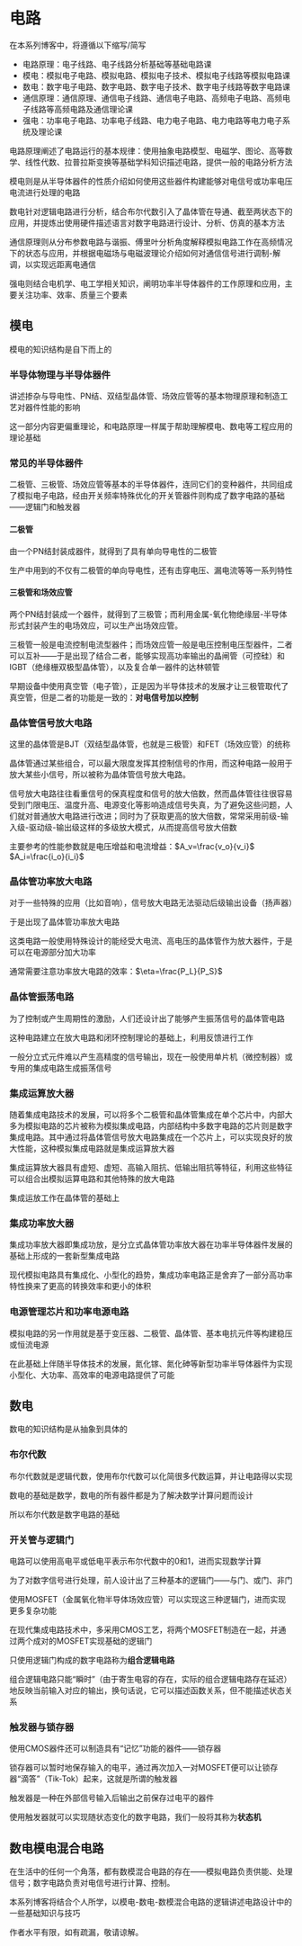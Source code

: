 # 电路

在本系列博客中，将遵循以下缩写/简写

* 电路原理：电子线路、电子线路分析基础等基础电路课
* 模电：模拟电子电路、模拟电路、模拟电子技术、模拟电子线路等模拟电路课
* 数电：数字电子电路、数字电路、数字电子技术、数字电子线路等数字电路课
* 通信原理：通信原理、通信电子线路、通信电子电路、高频电子电路、高频电子线路等高频电路及通信理论课
* 强电：功率电子电路、功率电子线路、电力电子电路、电力电路等电力电子系统及理论课

电路原理阐述了电路运行的基本规律：使用抽象电路模型、电磁学、图论、高等数学、线性代数、拉普拉斯变换等基础学科知识描述电路，提供一般的电路分析方法

模电则是从半导体器件的性质介绍如何使用这些器件构建能够对电信号或功率电压电流进行处理的电路

数电针对逻辑电路进行分析，结合布尔代数引入了晶体管在导通、截至两状态下的应用，并提炼出使用硬件描述语言对数字电路进行设计、分析、仿真的基本方法

通信原理则从分布参数电路与谐振、傅里叶分析角度解释模拟电路工作在高频情况下的状态与应用，并根据电磁场与电磁波理论介绍如何对通信信号进行调制-解调，以实现远距离电通信

强电则结合电机学、电工学相关知识，阐明功率半导体器件的工作原理和应用，主要关注功率、效率、质量三个要素

## 模电

模电的知识结构是自下而上的

### 半导体物理与半导体器件

讲述掺杂与导电性、PN结、双结型晶体管、场效应管等的基本物理原理和制造工艺对器件性能的影响

这一部分内容更偏重理论，和电路原理一样属于帮助理解模电、数电等工程应用的理论基础

### 常见的半导体器件

二极管、三极管、场效应管等基本的半导体器件，连同它们的变种器件，共同组成了模拟电子电路，经由开关频率特殊优化的开关管器件则构成了数字电路的基础——逻辑门和触发器

#### 二极管

由一个PN结封装成器件，就得到了具有单向导电性的二极管

生产中用到的不仅有二极管的单向导电性，还有击穿电压、漏电流等等一系列特性

#### 三极管和场效应管

两个PN结封装成一个器件，就得到了三极管；而利用金属-氧化物绝缘层-半导体形式封装产生的电场效应，可以生产出场效应管。

三极管一般是电流控制电流型器件；而场效应管一般是电压控制电压型器件，二者可以互补——于是出现了结合二者，能够实现高功率输出的晶闸管（可控硅）和IGBT（绝缘栅双极型晶体管），以及复合单一器件的达林顿管

早期设备中使用真空管（电子管），正是因为半导体技术的发展才让三极管取代了真空管，但是二者的功能是一致的：**对电信号加以控制**

### 晶体管信号放大电路

这里的晶体管是BJT（双结型晶体管，也就是三极管）和FET（场效应管）的统称

晶体管通过某些组合，可以最大限度发挥其控制信号的作用，而这种电路一般用于放大某些小信号，所以被称为晶体管信号放大电路。

信号放大电路往往看重信号的保真程度和信号的放大倍数，然而晶体管往往很容易受到门限电压、温度升高、电源变化等影响造成信号失真，为了避免这些问题，人们就对普通放大电路进行改进；同时为了获取更高的放大倍数，常常采用前级-输入级-驱动级-输出级这样的多级放大模式，从而提高信号放大倍数

主要参考的性能参数就是电压增益和电流增益：$A_v=\frac{v_o}{v_i}$ $A_i=\frac{i_o}{i_i}$

### 晶体管功率放大电路

对于一些特殊的应用（比如音响），信号放大电路无法驱动后级输出设备（扬声器）

于是出现了晶体管功率放大电路

这类电路一般使用特殊设计的能经受大电流、高电压的晶体管作为放大器件，于是可以在电源部分加大功率

通常需要注意功率放大电路的效率：$\eta=\frac{P_L}{P_S}$

### 晶体管振荡电路

为了控制或产生周期性的激励，人们还设计出了能够产生振荡信号的晶体管电路

这种电路建立在放大电路和闭环控制理论的基础上，利用反馈进行工作

一般分立式元件难以产生高精度的信号输出，现在一般使用单片机（微控制器）或专用的集成电路生成振荡信号


### 集成运算放大器

随着集成电路技术的发展，可以将多个二极管和晶体管集成在单个芯片中，内部大多为模拟电路的芯片被称为模拟集成电路，内部结构中多数字电路的芯片则是数字集成电路。其中通过将晶体管信号放大电路集成在一个芯片上，可以实现良好的放大性能，这种模拟集成电路就是集成运算放大器

集成运算放大器具有虚短、虚短、高输入阻抗、低输出阻抗等特征，利用这些特征可以组合出模拟运算电路和其他特殊的放大电路

集成运放工作在晶体管的基础上

### 集成功率放大器

集成功率放大器即集成功放，是分立式晶体管功率放大器在功率半导体器件发展的基础上形成的一套新型集成电路

现代模拟电路具有集成化、小型化的趋势，集成功率电路正是舍弃了一部分高功率特性换来了更高的转换效率和更小的体积

### 电源管理芯片和功率电源电路

模拟电路的另一作用就是基于变压器、二极管、晶体管、基本电抗元件等构建稳压或恒流电源

在此基础上伴随半导体技术的发展，氮化镓、氮化砷等新型功率半导体器件为实现小型化、大功率、高效率的电源电路提供了可能

## 数电

数电的知识结构是从抽象到具体的

### 布尔代数

布尔代数就是逻辑代数，使用布尔代数可以化简很多代数运算，并让电路得以实现

数电的基础是数学，数电的所有器件都是为了解决数学计算问题而设计

所以布尔代数是数字电路的基础

### 开关管与逻辑门

电路可以使用高电平或低电平表示布尔代数中的0和1，进而实现数学计算

为了对数字信号进行处理，前人设计出了三种基本的逻辑门——与门、或门、非门

使用MOSFET（金属氧化物半导体场效应管）可以实现这三种逻辑门，进而实现更多复杂功能

在现代集成电路技术中，多采用CMOS工艺，将两个MOSFET制造在一起，并通过两个成对的MOSFET实现基础的逻辑门

只使用逻辑门构成的数字电路称为**组合逻辑电路**

组合逻辑电路只能“瞬时”（由于寄生电容的存在，实际的组合逻辑电路存在延迟）地反映当前输入对应的输出，换句话说，它可以描述函数关系，但不能描述状态关系

### 触发器与锁存器

使用CMOS器件还可以制造具有“记忆”功能的器件——锁存器

锁存器可以暂时地保存输入的电平，通过再次加入一对MOSFET便可以让锁存器“滴答”（Tik-Tok）起来，这就是所谓的触发器

触发器是一种在外部信号输入后输出之前保存过电平的器件

使用触发器就可以实现随状态变化的数字电路，我们一般将其称为**状态机**

## 数电模电混合电路

在生活中的任何一个角落，都有数模混合电路的存在——模拟电路负责供能、处理信号；数字电路负责对电信号进行计算、控制。

本系列博客将结合个人所学，以模电-数电-数模混合电路的逻辑讲述电路设计中的一些基础知识与技巧

作者水平有限，如有疏漏，敬请谅解。